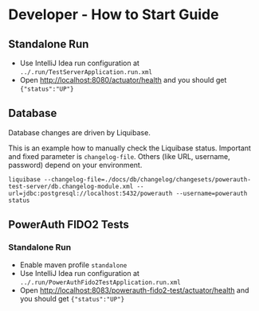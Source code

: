# Developer - How to Start Guide


## Standalone Run

- Use IntelliJ Idea run configuration at `../.run/TestServerApplication.run.xml`
- Open [http://localhost:8080/actuator/health](http://localhost:8080/actuator/health) and you should get `{"status":"UP"}`


## Database

Database changes are driven by Liquibase.

This is an example how to manually check the Liquibase status.
Important and fixed parameter is `changelog-file`.
Others (like URL, username, password) depend on your environment.

```shell
liquibase --changelog-file=./docs/db/changelog/changesets/powerauth-test-server/db.changelog-module.xml --url=jdbc:postgresql://localhost:5432/powerauth --username=powerauth status
```

## PowerAuth FIDO2 Tests

### Standalone Run

- Enable maven profile `standalone`
- Use IntelliJ Idea run configuration at `../.run/PowerAuthFido2TestApplication.run.xml`
- Open [http://localhost:8083/powerauth-fido2-test/actuator/health](http://localhost:8083/powerauth-fido2-test/actuator/health) and you should get `{"status":"UP"}`

